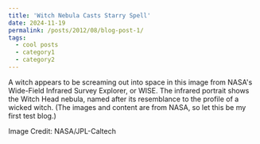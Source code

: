 ```yaml
---
title: 'Witch Nebula Casts Starry Spell'
date: 2024-11-19
permalink: /posts/2012/08/blog-post-1/
tags:
  - cool posts
  - category1
  - category2
---
```


A witch appears to be screaming out into space in this image from NASA's Wide-Field Infrared Survey Explorer, or WISE. The infrared portrait shows the Witch Head nebula, named after its resemblance to the profile of a wicked witch. (The images and content are from NASA, so let this be my first test blog.)

Image Credit: NASA/JPL-Caltech
